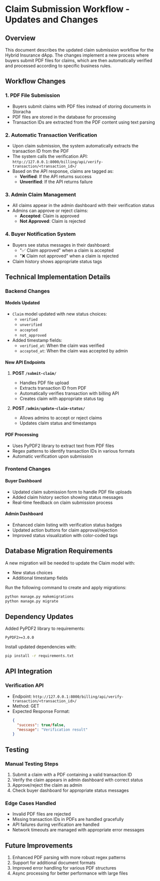# Claim Submission Workflow - Updates and Changes

## Overview
This document describes the updated claim submission workflow for the Hybrid Insurance dApp. The changes implement a new process where buyers submit PDF files for claims, which are then automatically verified and processed according to specific business rules.

## Workflow Changes

### 1. PDF File Submission
- Buyers submit claims with PDF files instead of storing documents in Storacha
- PDF files are stored in the database for processing
- Transaction IDs are extracted from the PDF content using text parsing

### 2. Automatic Transaction Verification
- Upon claim submission, the system automatically extracts the transaction ID from the PDF
- The system calls the verification API: `http://127.0.0.1:8000/billing/api/verify-transaction/<transaction_id>/`
- Based on the API response, claims are tagged as:
  - **Verified**: If the API returns success
  - **Unverified**: If the API returns failure

### 3. Admin Claim Management
- All claims appear in the admin dashboard with their verification status
- Admins can approve or reject claims:
  - **Accepted**: Claim is approved
  - **Not Approved**: Claim is rejected

### 4. Buyer Notification System
- Buyers see status messages in their dashboard:
  - "✅ Claim approved" when a claim is accepted
  - "❌ Claim not approved" when a claim is rejected
- Claim history shows appropriate status tags

## Technical Implementation Details

### Backend Changes

#### Models Updated
- `Claim` model updated with new status choices:
  - `verified`
  - `unverified`
  - `accepted`
  - `not_approved`
- Added timestamp fields:
  - `verified_at`: When the claim was verified
  - `accepted_at`: When the claim was accepted by admin

#### New API Endpoints
1. **POST `/submit-claim/`**
   - Handles PDF file upload
   - Extracts transaction ID from PDF
   - Automatically verifies transaction with billing API
   - Creates claim with appropriate status tag

2. **POST `/admin/update-claim-status/`**
   - Allows admins to accept or reject claims
   - Updates claim status and timestamps

#### PDF Processing
- Uses PyPDF2 library to extract text from PDF files
- Regex patterns to identify transaction IDs in various formats
- Automatic verification upon submission

### Frontend Changes

#### Buyer Dashboard
- Updated claim submission form to handle PDF file uploads
- Added claim history section showing status messages
- Real-time feedback on claim submission process

#### Admin Dashboard
- Enhanced claim listing with verification status badges
- Updated action buttons for claim approval/rejection
- Improved status visualization with color-coded tags

## Database Migration Requirements

A new migration will be needed to update the Claim model with:
- New status choices
- Additional timestamp fields

Run the following command to create and apply migrations:
```bash
python manage.py makemigrations
python manage.py migrate
```

## Dependency Updates

Added PyPDF2 library to requirements:
```
PyPDF2>=3.0.0
```

Install updated dependencies with:
```bash
pip install -r requirements.txt
```

## API Integration

### Verification API
- Endpoint: `http://127.0.0.1:8000/billing/api/verify-transaction/<transaction_id>/`
- Method: GET
- Expected Response Format:
  ```json
  {
    "success": true/false,
    "message": "Verification result"
  }
  ```

## Testing

### Manual Testing Steps
1. Submit a claim with a PDF containing a valid transaction ID
2. Verify the claim appears in admin dashboard with correct status
3. Approve/reject the claim as admin
4. Check buyer dashboard for appropriate status messages

### Edge Cases Handled
- Invalid PDF files are rejected
- Missing transaction IDs in PDFs are handled gracefully
- API failures during verification are handled
- Network timeouts are managed with appropriate error messages

## Future Improvements

1. Enhanced PDF parsing with more robust regex patterns
2. Support for additional document formats
3. Improved error handling for various PDF structures
4. Async processing for better performance with large files
